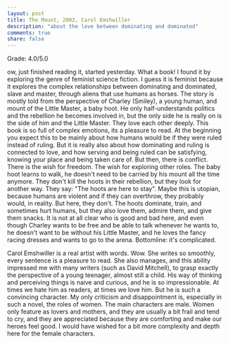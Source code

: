 ```yaml
---
layout: post
title: The Mount, 2002, Carol Emshwiller
description: "about the love between dominating and dominated"
comments: true
share: false
---
```


Grade: 4.0/5.0

ow, just finished reading it, started yesterday. What a book! I found it by exploring the genre of feminist 
science fiction.
I guess it is feminist because it explores the complex relationships between dominating and dominated, slave and master, 
through aliens that use humans as horses. The story is mostly told from the perspective of Charley (Smiley), a young human, 
and mount of the Little Master, a baby hoot. He only half-understands politics and the rebellion he becomes involved in, but the 
only side he is really on is the side of him and the Little Master. They love each other deeply. This book is so full of complex 
emotions, its a pleasure to read. At the beginning you expect this to be mainly about how humans would be if they were ruled 
instead of ruling. But it is really also about how dominating and ruling is connected to love, and how serving and being ruled 
can be satisfying, knowing your place and being taken care of. But then, there is conflict. There is the wish for freedom. 
The wish for exploring other roles. The baby hoot learns to walk, he doesn't need to be carried by his mount all the time anymore. 
They don't kill the hoots in their rebellion, but they look for another way. They say: "The hoots are here to stay". 
Maybe this is utopian, because humans are violent and if they can overthrow, they probably would, in reality. 
But here, they don't. The hoots dominate, train, and sometimes hurt humans, but they also love them, 
admire them, and give them snacks. It is not at all clear who is good and bad here, and even though Charley wants to be free 
and be able to talk whenever he wants to, he doesn't want to be without his Little Master, and he loves the fancy 
racing dresses and wants to go to the arena. Bottomline: it's complicated.

Carol Emshwiller is a real artist with words. Wow. She writes so smoothly, every sentence is a pleasure to read. 
She also manages, and this ability impressed me with many writers (such as David Mitchell), to grasp exactly the perspective 
of a young teenager, almost still a child. His way of thinking and perceiving things is naive and curious, and he is so 
impressionable. At times we hate him as readers, at times we love him. But he is such a convincing character.
My only criticism and disappointment is, especially in such a novel, the roles of women. The main characters are male. 
Women only feature as lovers and mothers, and they are usually a bit frail and tend to cry, and they are appreciated 
because they are comforting and make our heroes feel good. I would have wished for a bit more complexity and depth here 
for the female characters.




